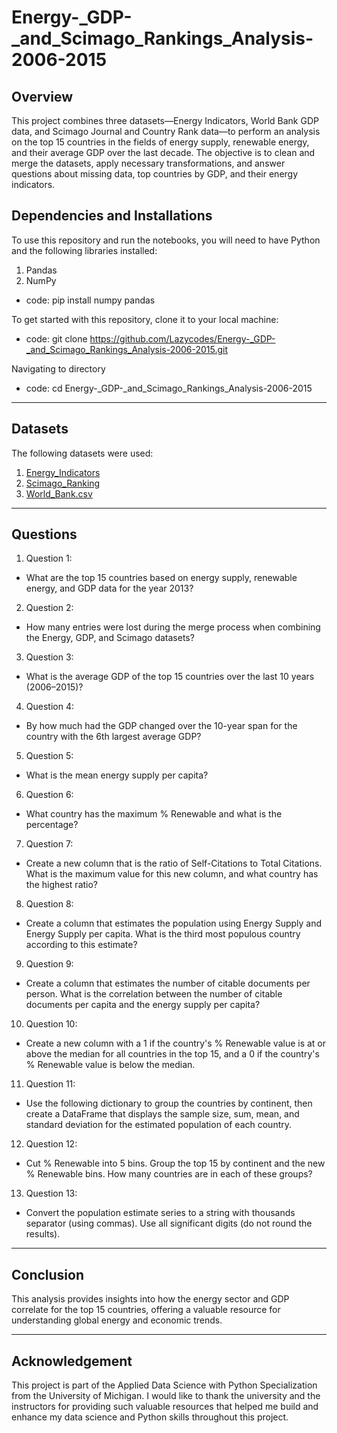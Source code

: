 # Energy-_GDP-_and_Scimago_Rankings_Analysis-2006-2015

## Overview

This project combines three datasets—Energy Indicators, World Bank GDP data, and Scimago Journal and Country Rank data—to perform an analysis on the top 15 countries in the fields of energy supply, renewable energy, and their average GDP over the last decade. The objective is to clean and merge the datasets, apply necessary transformations, and answer questions about missing data, top countries by GDP, and their energy indicators.

## Dependencies and Installations

To use this repository and run the notebooks, you will need to have Python and the following libraries installed:
1. Pandas
2. NumPy
- code: pip install numpy pandas

To get started with this repository, clone it to your local machine:
- code: git clone https://github.com/Lazycodes/Energy-_GDP-_and_Scimago_Rankings_Analysis-2006-2015.git
  
Navigating to directory
- code: cd Energy-_GDP-_and_Scimago_Rankings_Analysis-2006-2015

---

## Datasets

The following datasets were used:
1. <a href="https://github.com/Lazycodes/Energy-_GDP-_and_Scimago_Rankings_Analysis-2006-2015/blob/main/Energy%20Indicators.xls">Energy_Indicators</a>
2. <a href="https://github.com/Lazycodes/Energy-_GDP-_and_Scimago_Rankings_Analysis-2006-2015/blob/main/scimagojr-3.xlsx">Scimago_Ranking</a>
3. <a href="https://github.com/Lazycodes/Energy-_GDP-_and_Scimago_Rankings_Analysis-2006-2015/blob/main/world_bank.csv">World_Bank.csv</a>

---

## Questions

1. Question 1:
- What are the top 15 countries based on energy supply, renewable energy, and GDP data for the year 2013?

2. Question 2:
- How many entries were lost during the merge process when combining the Energy, GDP, and Scimago datasets?

3. Question 3:
- What is the average GDP of the top 15 countries over the last 10 years (2006–2015)?

4. Question 4:
- By how much had the GDP changed over the 10-year span for the country with the 6th largest average GDP?

5. Question 5:
- What is the mean energy supply per capita?

6. Question 6:
- What country has the maximum % Renewable and what is the percentage?

7. Question 7:
- Create a new column that is the ratio of Self-Citations to Total Citations. What is the maximum value for this new column, and what country has the highest ratio?

8. Question 8:
- Create a column that estimates the population using Energy Supply and Energy Supply per capita. What is the third most populous country according to this estimate?

9. Question 9:
- Create a column that estimates the number of citable documents per person. What is the correlation between the number of citable documents per capita and the energy supply per capita?

10. Question 10:
- Create a new column with a 1 if the country's % Renewable value is at or above the median for all countries in the top 15, and a 0 if the country's % Renewable value is below the median.

11. Question 11:
- Use the following dictionary to group the countries by continent, then create a DataFrame that displays the sample size, sum, mean, and standard deviation for the estimated population of each country.

12. Question 12:
- Cut % Renewable into 5 bins. Group the top 15 by continent and the new % Renewable bins. How many countries are in each of these groups?

13. Question 13:
- Convert the population estimate series to a string with thousands separator (using commas). Use all significant digits (do not round the results).

---

## Conclusion

This analysis provides insights into how the energy sector and GDP correlate for the top 15 countries, offering a valuable resource for understanding global energy and economic trends.

---

## Acknowledgement

This project is part of the Applied Data Science with Python Specialization from the University of Michigan. I would like to thank the university and the instructors for providing such valuable resources that helped me build and enhance my data science and Python skills throughout this project.
